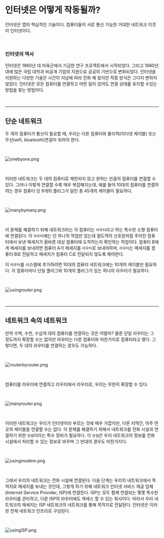 # 인터넷은 어떻게 작동될까?

인터넷은 앱의 핵심적인 기술이다. 컴퓨터들이 서로 통신 가능한 거대한 네트워크 이것이 인터넷이다.

<br>

### 인터넷의 역사

인터넷은 1960년 대 미육군에서 기금한 연구 프로젝트에서 시작되었다. 그리고 1980년 대에 많은 국립 대학과 비공개 기업의 지원으로 공공의 기반으로 변화되었다. 인터넷을 지원하는 다양한 기술은 시간이 지남에 따라 진화 해 왔지만 작동 방식은 그다지 변하지 않았다. 인터넷은 모든 컴퓨터를 연결하고 어떤 일이 있어도 연결 상태를 유지할 수있는 방법을 찾는 방법이다.

<br>
<hr>


## 단순 네트워크

두 개의 컴퓨터가 통신이 필요할 때, 우리는 다른 컴퓨터와 물리적(이더넷 케이블) 또는 무선(wifi, bluetooth)연걸이 되어야 한다.

<br>

![onebyone.png](images/onebyone.png)

<br>

이러한 네트워크는 두 대의 컴퓨터로 제한되지 않고 원하는 만큼의 컴퓨터를 연결할 수 있다. 그러나 이렇게 연결할 수록 매우 복잡해지는데, 예를 들어 10대의 컴퓨터를 연결하려는 경우 컴퓨터 당 9개의 플러그가 달린 총 45개의 케이블이 필요하다.

<br>

![manybymany.png](images/manybymany.png)

<br>

이 문제를 해결하기 위해 네트워크라는 각 컴퓨터는 `라우터`라고 하는 특수한 소형 컴퓨터에 연결된다. 이 `라우터`에는 단 하나의 작업만 있는데 철도역의 신호원처럼 주어진 컴퓨터에서 보낸 메세지가 올바른 대상 컴퓨터에 도착하는지 확인하는 작업이다. 컴퓨터 B에게 메세지를 보내려면 컴퓨터 A가 메세지를 `라우터`로 보내야하며, `라우터`는 메세지를 컴퓨터 B로 전달하고 메세지가 컴퓨터 C로 전달되지 않도록 해야한다.

이 `라우터`를 시스템에 추가하려면 10대의 컴퓨터 네트워크에는 10개의 케이블만 필요하다. 각 컴퓨터마다 단일 플러그와 10개의 플러그가 있는 하나의 라우터가 필요하다.

<br>

![usingrouter.png](images/usingrouter.png)

<br>
<hr>

## 네트워크 속의 네트워크

만약 수백, 수천, 수십억 대의 컴퓨터를 연결하는 것은 어떨까? 물론 단일 라우터는 그 정도까지 확장할 수는 없지만 라우터는 다른 컴퓨터와 마찬가지로 컴퓨터라고 했다. 그렇다면, 두 대의 라우터를 연결하는 경우도 가능하다.

<br>

![routerbyrouter.png](images/routerbyrouter.png)

<br>

컴퓨터를 라우터에 연결하고 라우터에서 라우터로, 우리는 무한히 확장할 수 있다.

<br>

![manyrouter.png](images/manyrouter.png)

<br>

이러한 네트워크는 우리가 인터넷이라 부르는 것에 매우 가깝지만, 다른 지역간, 아주 먼 곳의 케이블을 연결할 수는 없다. 이 문제를 해결하기 위해서 네트워크를 전화 시설과 연결하기 위한 `모뎀`이라는 특수 장비가 필요하다. 이 `모뎀`은 우리 네트워크의 정보를 전화 시설에서 처리할 수 있는 정보로 바꾸며 그 반대의 경우도 마찬가지다.

<br>

![usingmodem.png](images/usingmodem.png)

<br>

그래서 우리의 네트워크는 전화 시설에 연결된다. 다음 단계는 우리의 네트워크에서 목적지로 메세지를 보내는 것인데, 그렇게 하기 위해 네트워크 인터넷 서비스 제공 업체(Internet Service Provider, ISP)에 연결한다. ISP는 모두 함께 연결되는 몇몇 특수한 라우터를 관리하고, 다른 ISP의 라우터에도 액세스 할 수 있는 회사이다. 따라서 우리 네트워크의 메세지는 ISP 네트워크의 네트워크를 통해 목적지로 전달된다. 인터넷은 이러한 전체 네트워크 인프라로 구성된다.

<br>

![usingISP.png](images/usingISP.png)

<br>
